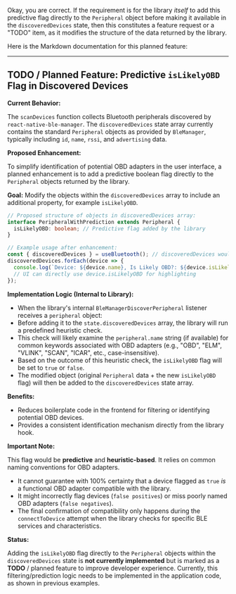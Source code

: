 Okay, you are correct. If the requirement is for the library *itself* to add this predictive flag directly to the `Peripheral` object before making it available in the `discoveredDevices` state, then this constitutes a feature request or a "TODO" item, as it modifies the structure of the data returned by the library.

Here is the Markdown documentation for this planned feature:

---

## TODO / Planned Feature: Predictive `isLikelyOBD` Flag in Discovered Devices

**Current Behavior:**

The `scanDevices` function collects Bluetooth peripherals discovered by `react-native-ble-manager`. The `discoveredDevices` state array currently contains the standard `Peripheral` objects as provided by `BleManager`, typically including `id`, `name`, `rssi`, and `advertising` data.

**Proposed Enhancement:**

To simplify identification of potential OBD adapters in the user interface, a planned enhancement is to add a predictive boolean flag directly to the `Peripheral` objects returned by the library.

**Goal:** Modify the objects within the `discoveredDevices` array to include an additional property, for example `isLikelyOBD`.

```typescript
// Proposed structure of objects in discoveredDevices array:
interface PeripheralWithPrediction extends Peripheral {
  isLikelyOBD: boolean; // Predictive flag added by the library
}

// Example usage after enhancement:
const { discoveredDevices } = useBluetooth(); // discoveredDevices would be PeripheralWithPrediction[]
discoveredDevices.forEach(device => {
  console.log(`Device: ${device.name}, Is Likely OBD?: ${device.isLikelyOBD}`);
  // UI can directly use device.isLikelyOBD for highlighting
});
```

**Implementation Logic (Internal to Library):**

*   When the library's internal `BleManagerDiscoverPeripheral` listener receives a `peripheral` object:
*   Before adding it to the `state.discoveredDevices` array, the library will run a predefined heuristic check.
*   This check will likely examine the `peripheral.name` string (if available) for common keywords associated with OBD adapters (e.g., "OBD", "ELM", "VLINK", "SCAN", "ICAR", etc., case-insensitive).
*   Based on the outcome of this heuristic check, the `isLikelyOBD` flag will be set to `true` or `false`.
*   The modified object (original `Peripheral` data + the new `isLikelyOBD` flag) will then be added to the `discoveredDevices` state array.

**Benefits:**

*   Reduces boilerplate code in the frontend for filtering or identifying potential OBD devices.
*   Provides a consistent identification mechanism directly from the library hook.

**Important Note:**

This flag would be **predictive** and **heuristic-based**. It relies on common naming conventions for OBD adapters.
*   It cannot guarantee with 100% certainty that a device flagged as `true` *is* a functional OBD adapter compatible with the library.
*   It might incorrectly flag devices (`false positives`) or miss poorly named OBD adapters (`false negatives`).
*   The final confirmation of compatibility only happens during the `connectToDevice` attempt when the library checks for specific BLE services and characteristics.

**Status:**

Adding the `isLikelyOBD` flag directly to the `Peripheral` objects within the `discoveredDevices` state is **not currently implemented** but is marked as a **TODO** / planned feature to improve developer experience. Currently, this filtering/prediction logic needs to be implemented in the application code, as shown in previous examples.